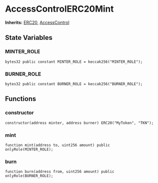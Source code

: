 # AccessControlERC20Mint
**Inherits:**
[ERC20](/lib/solady/ext/wake/weird/Bytes32Metadata.sol/contract.ERC20.md), [AccessControl](/lib/openzeppelin-contracts/contracts/access/AccessControl.sol/abstract.AccessControl.md)


## State Variables
### MINTER_ROLE

```solidity
bytes32 public constant MINTER_ROLE = keccak256("MINTER_ROLE");
```


### BURNER_ROLE

```solidity
bytes32 public constant BURNER_ROLE = keccak256("BURNER_ROLE");
```


## Functions
### constructor


```solidity
constructor(address minter, address burner) ERC20("MyToken", "TKN");
```

### mint


```solidity
function mint(address to, uint256 amount) public onlyRole(MINTER_ROLE);
```

### burn


```solidity
function burn(address from, uint256 amount) public onlyRole(BURNER_ROLE);
```

